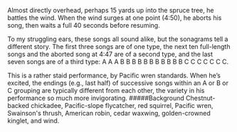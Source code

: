 Almost directly overhead, perhaps 15 yards up into the spruce tree, he battles the wind. When the wind surges at one point (4:50), he aborts his song, then waits a full 40 seconds before resuming. 

To my struggling ears, these songs all sound alike, but the sonagrams tell a different story. The first three songs are of one type, the next ten full-length songs and the aborted song at 4:47 are of a second type, and the last seven songs are of a third type: A A A B B B B B B B B B B B C C C C C C C.

This is a rather staid performance, by Pacific wren standards. When he’s excited, the endings (e.g., last half) of successive songs within an A or B or C grouping are typically different from each other, the variety in his performance so much more invigorating. 
#####Background
Chestnut-backed chickadee, Pacific-slope flycatcher, red squirrel, Pacific wren, Swainson's thrush, American robin, cedar waxwing, golden-crowned kinglet, and wind. 
